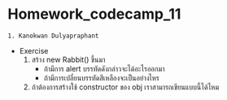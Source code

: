 # Homework_codecamp_11
    1. Kanokwan Dulyapraphant
- Exercise
    1. สร้าง new Rabbit() ขึ้นมา
        - ถ้ามีการ alert บรรทัดดังกล่าวจะได้อะไรออกมา
        - ถ้ามีการเปลี่ยนบรรทัดสีเหลืองจะเป็นอย่างไหร
    2. ถ้าต้องการสร้างใช้ constructor ของ obj เราสามารถเขียนแบบนี้ได้ไหม